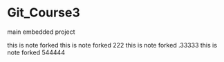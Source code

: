 # Git_Course3
main embedded project

this is note forked 
this is note forked 222
this is note forked .33333
this is note forked 544444
